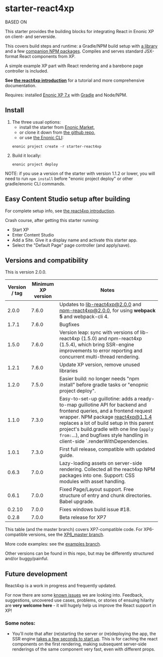 [//]: <> (starter-react4xp readme:   Autogenerated from source docs/README.src.md by the 'updateReadme' task in readme.gradle. )

# starter-react4xp
BASED ON 

This starter provides the building blocks for integrating React in Enonic XP on client- and serverside.
 
This covers build steps and runtime: a Gradle/NPM build setup with [a library](https://github.com/enonic/lib-react4xp) and a few [companion NPM packages](https://www.npmjs.com/package/react4xp). Compiles and serves standard JSX-format React components from XP.

A simple example XP part with React rendering and a barebone page controller is included.

**See [the react4xp introduction](https://developer.enonic.com/templates/react4xp)** for a tutorial and more comprehensive documentation.

Requires: installed [Enonic XP 7.x](https://developer.enonic.com/) with [Gradle](https://docs.gradle.org/current/userguide/getting_started.html) and Node/NPM. 





## Install

1. The three usual options: 
   - install the starter from [Enonic Market](https://market.enonic.com/vendors/enonic/react4xp-starter), 
   - or clone it down from [the github repo](https://github.com/enonic/starter-react4xp), 
   - or use [the Enonic CLI](https://developer.enonic.com/docs/enonic-cli/master):
    ```commandline
    enonic project create -r starter-react4xp
    ```
2. Build it locally: 
    ```commandline
    enonic project deploy
    ```

NOTE: if you use a version of the starter with version 1.1.2 or lower, you will need to run `npm install` before "enonic project deploy" or other gradle/enonic CLI commands.

## Easy Content Studio setup after building

For complete setup info, see [the react4xp introduction](https://developer.enonic.com/templates/react4xp). 

Crash course, after getting this starter running:

- Start XP
- Enter Content Studio
- Add a Site. Give it a display name and activate this starter app. 
- Select the "Default Page" page controller (and apply/save).


## Versions and compatibility

This is version 2.0.0.

| Version / tag    | Minimum XP version | Notes |
| ---------------- | ---------- | --------------|
| 2.0.0            | 7.6.0  | Updates to lib-react4xp@2.0.0 and npm-react4xp@2.0.0, for using **webpack 5** and webpack-cli 4.
| 1.7.1            | 7.6.0  | Bugfixes
| 1.5.0            | 7.6.0  | Version leap: sync with versions of lib-react4xp (1.5.0) and npm-react4xp (1.5.4), which bring SSR-engine improvements to error reporting and concurrent multi-thread  rendering.
| 1.2.1            | 7.6.0  | Update XP version, remove unused libraries
| 1.2.0            | 7.5.0  | Easier build: no longer needs "npm install" before gradle tasks or "enopnic project deploy".
| 1.1.0            | 7.3.0  | Easy-to-set-up guillotine: adds a ready-to-map guillotine API for backend and frontend queries, and a frontend request wrapper. NPM package react4xp@1.1.4 replaces a lot of build setup in this parent project's build.gradle with one line (`apply from:`...), and bugfixes style handling in client-side `.renderWithDependencies. |
| 1.0.1            | 7.3.0  | First full release, compatible with updated guide.  |
| 0.6.3            | 7.0.0  | Lazy-loading assets on server-side rendering. Collected all the react4xp NPM packages into one. Support: CSS modules with asset handling.  |
| 0.6.1            | 7.0.0  | Fixed Page/Layout support. Free structure of entry and chunk directories. Babel upgrade.  |
| 0.2.10           | 7.0.0  | Fixes windows build issue #18. |
| 0.2.8            | 7.0.0  | Beta release for XP7 |

This table (and the master branch) covers XP7-compatible code. For XP6-compatible versions, see the [XP6_master branch](https://github.com/enonic/starter-react4xp/tree/XP6_master). 

More code examples: see the [examples branch](https://github.com/enonic/starter-react4xp/tree/examples).

Other versions can be found in this repo, but may be differently structured and/or buggy/painful.

## Future development

React4xp is a work in progress and frequently updated. 

For now there are some [known issues](https://github.com/enonic/lib-react4xp/issues) we are looking into. Feedback, suggestions, uncovered use cases, problems, or stories of ensuing hilarity are **very welcome here** - it will hugely help us improve the React support in XP!

### Some notes:
- You'll note that after (re)starting the server or (re)deploying the app, the SSR engine [takes a few seconds to start up](https://developer.enonic.com/docs/react4xp/master/hello-react#first_serverside_render_can_be_slow). This is for caching the react components on the first rendering, making subsequent server-side renderings of the same component very fast, even with different props.
